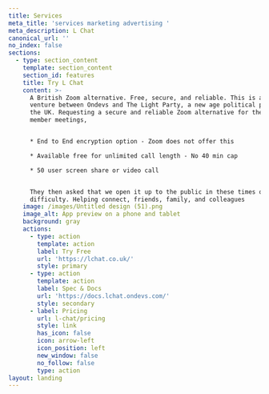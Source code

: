 ```yaml
---
title: Services
meta_title: 'services marketing advertising '
meta_description: L Chat
canonical_url: ''
no_index: false
sections:
  - type: section_content
    template: section_content
    section_id: features
    title: Try L Chat
    content: >-
      A British Zoom alternative. Free, secure, and reliable. This is a joint
      venture between Ondevs and The Light Party, a new age political party for
      the UK. Requesting a secure and reliable Zoom alternative for their party
      member meetings, 


      * End to End encryption option - Zoom does not offer this

      * Available free for unlimited call length - No 40 min cap

      * 50 user screen share or video call


      They then asked that we open it up to the public in these times of
      difficulty. Helping connect, friends, family, and colleagues
    image: /images/Untitled design (51).png
    image_alt: App preview on a phone and tablet
    background: gray
    actions:
      - type: action
        template: action
        label: Try Free
        url: 'https://lchat.co.uk/'
        style: primary
      - type: action
        template: action
        label: Spec & Docs
        url: 'https://docs.lchat.ondevs.com/'
        style: secondary
      - label: Pricing
        url: l-chat/pricing
        style: link
        has_icon: false
        icon: arrow-left
        icon_position: left
        new_window: false
        no_follow: false
        type: action
layout: landing
---
```


